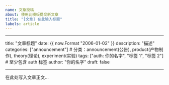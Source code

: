 ```yaml
---
name: 文章投稿
about: 使用此模板提交新文章
title: "[文章] 在此输入标题"
labels: article
---
```


<!--
请按照以下格式填写文章内容。
请不要修改 "---" 标记和字段名称。
只需修改引号内的内容和正文部分。
-->

---

title: "文章标题"
date: {{ now.Format "2006-01-02" }}
description: "描述"
categories: ["announcement"] # 分类：announcement(公告), product(产物制作), theory(理论), experiment(实验)
tags: ["auth: 你的名字", "标签 1", "标签 2"] # 至少包含 auth 标签
author: "你的名字"
draft: false

---

在此处写入文章正文...

<!--
支持 Markdown 格式：
- 使用 # 表示标题
- 使用 ** ** 表示粗体
- 使用 * * 表示斜体
- 使用 ``` ``` 表示代码块
- 使用 $ $ 表示公式
- 更多格式请参考：https://www.markdownguide.org/basic-syntax/
-->
